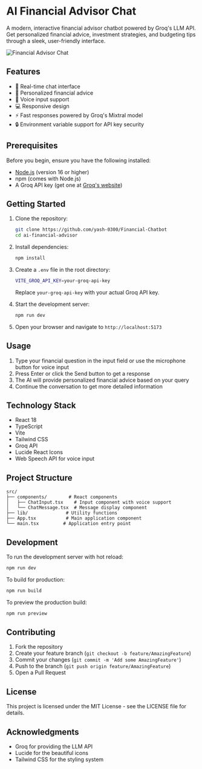 # AI Financial Advisor Chat

A modern, interactive financial advisor chatbot powered by Groq's LLM API. Get personalized financial advice, investment strategies, and budgeting tips through a sleek, user-friendly interface.

![Financial Advisor Chat](https://images.unsplash.com/photo-1579621970563-ebec7560ff3e?auto=format&fit=crop&q=80&w=1200)

## Features

- 💬 Real-time chat interface
- 🎯 Personalized financial advice
- 🎤 Voice input support
- 💻 Responsive design
- ⚡ Fast responses powered by Groq's Mixtral model
- 🔒 Environment variable support for API key security

## Prerequisites

Before you begin, ensure you have the following installed:
- [Node.js](https://nodejs.org/) (version 16 or higher)
- npm (comes with Node.js)
- A Groq API key (get one at [Groq's website](https://groq.com))

## Getting Started

1. Clone the repository:
   ```bash
   git clone https://github.com/yash-0300/Financial-Chatbot
   cd ai-financial-advisor
   ```

2. Install dependencies:
   ```bash
   npm install
   ```

3. Create a `.env` file in the root directory:
   ```bash
   VITE_GROQ_API_KEY=your-groq-api-key
   ```
   Replace `your-groq-api-key` with your actual Groq API key.

4. Start the development server:
   ```bash
   npm run dev
   ```

5. Open your browser and navigate to `http://localhost:5173`

## Usage

1. Type your financial question in the input field or use the microphone button for voice input
2. Press Enter or click the Send button to get a response
3. The AI will provide personalized financial advice based on your query
4. Continue the conversation to get more detailed information

## Technology Stack

- React 18
- TypeScript
- Vite
- Tailwind CSS
- Groq API
- Lucide React Icons
- Web Speech API for voice input

## Project Structure

```
src/
├── components/        # React components
│   ├── ChatInput.tsx    # Input component with voice support
│   └── ChatMessage.tsx  # Message display component
├── lib/              # Utility functions
├── App.tsx           # Main application component
└── main.tsx         # Application entry point
```

## Development

To run the development server with hot reload:
```bash
npm run dev
```

To build for production:
```bash
npm run build
```

To preview the production build:
```bash
npm run preview
```

## Contributing

1. Fork the repository
2. Create your feature branch (`git checkout -b feature/AmazingFeature`)
3. Commit your changes (`git commit -m 'Add some AmazingFeature'`)
4. Push to the branch (`git push origin feature/AmazingFeature`)
5. Open a Pull Request

## License

This project is licensed under the MIT License - see the LICENSE file for details.

## Acknowledgments

- Groq for providing the LLM API
- Lucide for the beautiful icons
- Tailwind CSS for the styling system
